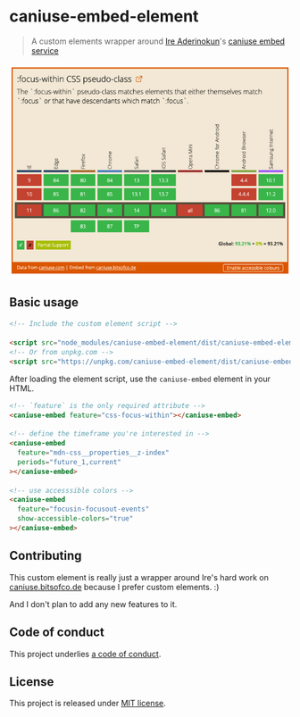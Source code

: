 # caniuse-embed-element

> A custom elements wrapper around [Ire Aderinokun](https://twitter.com/ireaderinokun)'s [caniuse embed service](https://caniuse.bitsofco.de/)

![A rendered can use table](./screenshot.png)

## Basic usage

```html
<!-- Include the custom element script -->

<script src="node_modules/caniuse-embed-element/dist/caniuse-embed-element.min.js"></script>
<!-- Or from unpkg.com -->
<script src="https://unpkg.com/caniuse-embed-element/dist/caniuse-embed-element.min.js"></script>
```

After loading the element script, use the `caniuse-embed` element in your HTML.

```html
<!-- `feature` is the only required attribute -->
<caniuse-embed feature="css-focus-within"></caniuse-embed>

<!-- define the timeframe you're interested in -->
<caniuse-embed
  feature="mdn-css__properties__z-index"
  periods="future_1,current"
></caniuse-embed>

<!-- use accesssible colors -->
<caniuse-embed
  feature="focusin-focusout-events"
  show-accessible-colors="true"
></caniuse-embed>
```

## Contributing

This custom element is really just a wrapper around Ire's hard work on [caniuse.bitsofco.de](https://caniuse.bitsofco.de/) because I prefer custom elements. :)

And I don't plan to add any new features to it.

## Code of conduct

This project underlies [a code of conduct](./CODE-OF-CONDUCT.md).

## License

This project is released under [MIT license](./LICENSE).
